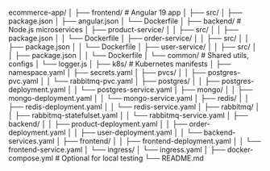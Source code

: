 ecommerce-app/
│
├── frontend/ # Angular 19 app
│ ├── src/
│ ├── package.json
│ ├── angular.json
│ └── Dockerfile
│
├── backend/ # Node.js microservices
│ ├── product-service/
│ │ ├── src/
│ │ ├── package.json
│ │ └── Dockerfile
│ ├── order-service/
│ │ ├── src/
│ │ ├── package.json
│ │ └── Dockerfile
│ ├── user-service/
│ │ ├── src/
│ │ ├── package.json
│ │ └── Dockerfile
│ └── common/ # Shared utils, configs
│ └── logger.js
│
├── k8s/ # Kubernetes manifests
│ ├── namespace.yaml
│ ├── secrets.yaml
│ ├── pvcs/
│ │ ├── postgres-pvc.yaml
│ │ └── rabbitmq-pvc.yaml
│ ├── postgres/
│ │ ├── postgres-deployment.yaml
│ │ └── postgres-service.yaml
│ ├── mongo/
│ │ ├── mongo-deployment.yaml
│ │ └── mongo-service.yaml
│ ├── redis/
│ │ ├── redis-deployment.yaml
│ │ └── redis-service.yaml
│ ├── rabbitmq/
│ │ ├── rabbitmq-statefulset.yaml
│ │ └── rabbitmq-service.yaml
│ ├── backend/
│ │ ├── product-deployment.yaml
│ │ ├── order-deployment.yaml
│ │ ├── user-deployment.yaml
│ │ └── backend-services.yaml
│ ├── frontend/
│ │ ├── frontend-deployment.yaml
│ │ └── frontend-service.yaml
│ └── ingress/
│ └── ingress.yaml
│
├── docker-compose.yml # Optional for local testing
└── README.md
